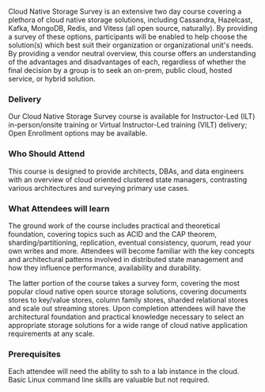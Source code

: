 <!-- Cloud Native Storage Survey-->

Cloud Native Storage Survey is an extensive two day course covering a plethora of cloud native storage solutions, including Cassandra, Hazelcast, Kafka, MongoDB, Redis, and Vitess (all open source, naturally). By providing a survey of these options, participants will be enabled to help choose the solution(s) which best suit their organization or organizational unit's needs. By providing a vendor neutral overview, this course offers an understanding of the advantages and disadvantages of each, regardless of whether the final decision by a group is to seek an on-prem, public cloud, hosted service, or hybrid solution.


### Delivery

Our Cloud Native Storage Survey course is available for Instructor-Led (ILT) in-person/onsite training or Virtual Instructor-Led training (VILT) delivery; Open Enrollment options may be available.


### Who Should Attend

This course is designed to provide architects, DBAs, and data engineers with an overview of cloud oriented clustered state managers, contrasting various architectures and surveying primary use cases.


### What Attendees will learn

The ground work of the course includes practical and theoretical foundation, covering topics such as ACID and the CAP theorem, sharding/partitioning, replication, eventual consistency, quorum, read your own writes and more. Attendees will become familiar with the key concepts and architectural patterns involved in distributed state management and how they influence performance, availability and durability.

The latter portion of the course takes a survey form, covering the most popular cloud native open source storage solutions, covering documents stores to key/value stores, column family stores, sharded relational stores and scale out streaming stores. Upon completion attendees will have the architectural foundation and practical knowledge necessary to select an appropriate storage solutions for a wide range of cloud native application requirements at any scale.


### Prerequisites

Each attendee will need the ability to ssh to a lab instance in the cloud. Basic Linux command line skills are valuable but not required.

